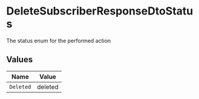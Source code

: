 # DeleteSubscriberResponseDtoStatus

The status enum for the performed action


## Values

| Name      | Value     |
| --------- | --------- |
| `Deleted` | deleted   |
